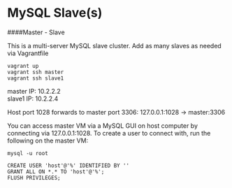 MySQL Slave(s)
===

####Master - Slave

This is a multi-server MySQL slave cluster.  Add as many slaves as needed via Vagrantfile

```vagrant up```  
```vagrant ssh master```  
```vagrant ssh slave1```  

master IP: 10.2.2.2  
slave1 IP: 10.2.2.4

Host port 1028 forwards to master port 3306: 127.0.0.1:1028 -> master:3306

You can access master VM via a MySQL GUI on host computer by connecting via 127.0.0.1:1028.  To create a user to connect with, run the following on the master VM:
```
mysql -u root  

CREATE USER 'host'@'%' IDENTIFIED BY ''
GRANT ALL ON *.* TO 'host'@'%';
FLUSH PRIVILEGES;
```

